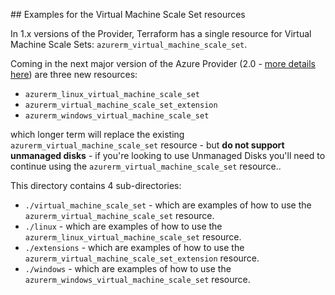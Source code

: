 ## Examples for the Virtual Machine Scale Set resources

In 1.x versions of the Provider, Terraform has a single resource for Virtual Machine Scale Sets: `azurerm_virtual_machine_scale_set`.

Coming in the next major version of the Azure Provider (2.0 - [more details here](https://github.com/terraform-providers/terraform-provider-azurerm/issues/2807)) are three new resources:

* `azurerm_linux_virtual_machine_scale_set`
* `azurerm_virtual_machine_scale_set_extension`
* `azurerm_windows_virtual_machine_scale_set`

which longer term will replace the existing `azurerm_virtual_machine_scale_set` resource - but **do not support unmanaged disks** - if you're looking to use Unmanaged Disks you'll need to continue using the `azurerm_virtual_machine_scale_set` resource..

This directory contains 4 sub-directories:

* `./virtual_machine_scale_set` - which are examples of how to use the `azurerm_virtual_machine_scale_set` resource.
* `./linux` - which are examples of how to use the `azurerm_linux_virtual_machine_scale_set` resource.
* `./extensions` - which are examples of how to use the `azurerm_virtual_machine_scale_set_extension` resource.
* `./windows` - which are examples of how to use the `azurerm_windows_virtual_machine_scale_set` resource.
